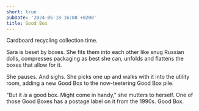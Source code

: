 ```yaml
---
short: true
pubDate: '2024-05-18 16:08 +0200'
title: Good Box
---
```

Cardboard recycling collection time.  

Sara is beset by boxes. She fits them into each other like snug Russian dolls, compresses packaging as best she can, unfolds and flattens the boxes that allow for it.  

She pauses. And sighs. She picks one up and walks with it into the utility room, adding a new Good Box to the now-teetering Good Box pile.  

"But it *is* a good box. Might come in handy," she mutters to herself. One of those Good Boxes has a postage label on it from the 1990s. Good Box.
